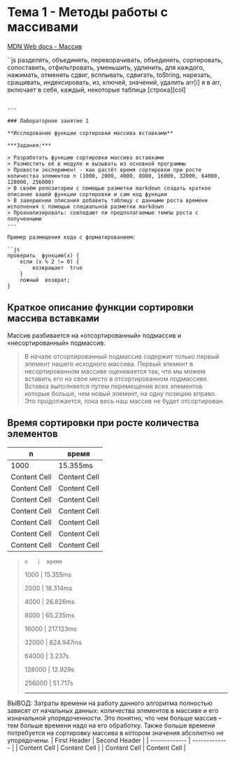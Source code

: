 # Тема 1 - Методы работы с массивами 

[MDN Web docs - Массив](https://developer.mozilla.org/en-US/docs/Web/JavaScript/Reference/Global_Objects/Array ) 

``js 
разделять, объединять, переворачивать, объединять, сортировать, 
сопоставить, отфильтровать, уменьшить, удлинить, для каждого, 
нажимать, отменять сдвиг, всплывать, сдвигать, toString, 
нарезать, сращивать, индексировать, из, ключей, значений, 
удалить arr[i] 
я в arr, включает в себя, каждый, некоторые 
таблица [строка][col] 
```

---  

### Лабораторное занятие 1 

**Исследование функции сортировки массива вставками**  

***Задания:***  

> Разработать функцию сортировки массива вставками 
> Разместить её в модуле и вызывать из основной программы 
> Провести эксперимент - как растёт время сортировки при росте количества элементов n (1000, 2000, 4000, 8000, 16000, 32000, 64000, 128000, 256000) 
> В своём репозитории с помощью разметки markdown создать краткое описание вашей функции сортировки и сам код функции 
> В завершении описания добавить таблицу с данными роста времени исполнения с помощью специальной разметки markdown 
> Проанализировать: совпадают ли предполагаемые темпы роста с полученными 
---  

Пример размещения кода с форматированием: 

``js
проверить  функцию(x) {
    если (x % 2 != 0) {
        возвращает  true
    }
    ложный  возврат;
}
```
## Краткое описание функции сортировки массива вставками 

Массив разбивается на «отсортированный» подмассив и «несортированный» подмассив. 
>В начале отсортированный подмассив содержит только первый элемент нашего исходного массива.
>Первый элемент в несортированном массиве оценивается так, что мы можем вставить его 
на свое место в отсортированном подмассиве.
>Вставка выполняется путем перемещения всех элементов которые больше, чем новый элемент, 
на одну позицию вправо.
Это продолжается, пока весь наш массив не будет отсортирован.

## Время сортировки при росте количества элементов

|     n         |     время     |
| ------------- | ------------- |
|      1000     |    15.355ms   |
| Content Cell  | Content Cell  |
| Content Cell  | Content Cell  |
| Content Cell  | Content Cell  |
| Content Cell  | Content Cell  |
| Content Cell  | Content Cell  |
| Content Cell  | Content Cell  |
| Content Cell  | Content Cell  |



>     n   |  время
> 1000    | 15.355ms
> 
> 2000    | 18.314ms
> 
> 4000    | 26.826ms
> 
> 8000    | 65.235ms
> 
> 16000   | 217.123ms
> 
> 32000   | 824.947ms
> 
> 64000   | 3.237s
> 
> 128000  | 12.929s
> 
> 256000  | 51.717s
> 
> ------------------
> 
ВЫВОД:
Затраты времени на работу данного алгоритма полностью зависят от начальных данных: 
количества элементов в массиве и его изначальной упорядоченности. 
Это понятно, что чем больше массив – тем больше времени надо на его обработку. 
Также больше времени потребуется на сортировку  массива в котором значения абсолютно не упорядочены.
| First Header  | Second Header |
| ------------- | ------------- |
| Content Cell  | Content Cell  |
| Content Cell  | Content Cell  |

